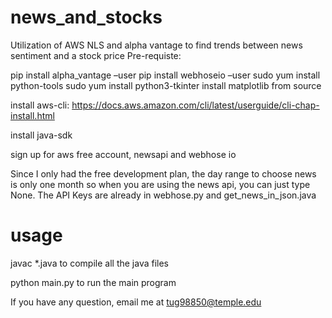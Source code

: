 # news_and_stocks

Utilization of AWS NLS and alpha vantage to find trends between news sentiment and a stock price
Pre-requiste:

pip install alpha_vantage –user
pip install webhoseio –user
sudo yum install python-tools
sudo yum install python3-tkinter
install matplotlib from source

install aws-cli:
https://docs.aws.amazon.com/cli/latest/userguide/cli-chap-install.html

install java-sdk

sign up for aws free account, newsapi and webhose io 

Since I only had the free development plan, the day range to choose news is only one month so when you are using the news api, you can just type None.
The API Keys are already in webhose.py and get_news_in_json.java

# usage 
javac *.java to compile all the java files

python main.py to run the main program 

If you have any question, email me at tug98850@temple.edu


